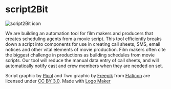 # script2Bit
![script2Bit icon](https://github.com/CelestialProphecy/script2Bit/img/script2Bit_logo.png)

We are building an automation tool for film makers and producers that creates scheduling agents from a movie script. This tool efficiently breaks down a script into components for use in creating call sheets, SMS, email notices and other vital elements of movie production. Film makers often cite the biggest challenge in productions as building schedules from movie scripts. Our tool will reduce the manual data entry of call sheets, and will automatically notify cast and crew members when they are needed on set.


Script graphic by <a href="http://picol.org">Picol</a> and Two graphic by <a href="http://www.freepik.com/">Freepik</a> from <a href="http://www.flaticon.com/">Flaticon</a> are licensed under <a href="http://creativecommons.org/licenses/by/3.0/" title="Creative Commons BY 3.0">CC BY 3.0</a>. Made with <a href="http://logomakr.com" title="Logo Maker">Logo Maker</a>
